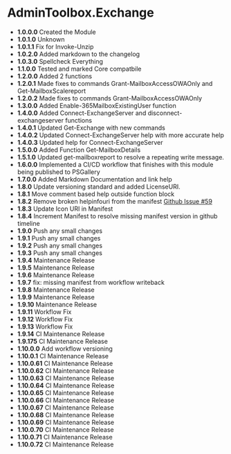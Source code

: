 # **AdminToolbox.Exchange**

* **1.0.0.0** Created the Module
* **1.0.1.0** Unknown
* **1.0.1.1** Fix for Invoke-Unzip
* **1.0.2.0** Added markdown to the changelog
* **1.0.3.0** Spellcheck Everything
* **1.1.0.0** Tested and marked Core compatbile
* **1.2.0.0** Added 2 functions
* **1.2.0.1** Made fixes to commands Grant-MailboxAccessOWAOnly and Get-MailboxScalereport
* **1.2.0.2** Made fixes to commands Grant-MailboxAccessOWAOnly
* **1.3.0.0** Added Enable-365MailboxExistingUser function
* **1.4.0.0** Added Connect-ExchangeServer and disconnect-exchangeserver functions
* **1.4.0.1** Updated Get-Exchange with new commands
* **1.4.0.2** Updated Connect-ExchangeServer help with more accurate help
* **1.4.0.3** Updated help for Connect-ExchangeServer
* **1.5.0.0** Added Function Get-MailboxDetails
* **1.5.1.0** Updated get-mailboxreport to resolve a repeating write message.
* **1.6.0.0** Implemented a CI/CD workflow that finishes with this module being published to PSGallery
* **1.7.0.0** Added Markdown Documentation and link help
* **1.8.0** Update versioning standard and added LicenseURI.
* **1.8.1** Move comment based help outside function block
* **1.8.2** Remove broken helpinfouri from the manifest [Github Issue #59](https://github.com/TheTaylorLee/AdminToolbox/issues/59)
* **1.8.3** Update Icon URI in Manifest
* **1.8.4** Increment Manifest to resolve missing manifest version in github timeline
* **1.9.0** Push any small changes
* **1.9.1** Push any small changes
* **1.9.2** Push any small changes
* **1.9.3** Push any small changes
* **1.9.4** Maintenance Release
* **1.9.5** Maintenance Release
* **1.9.6** Maintenance Release
* **1.9.7** fix: missing manifest from workflow writeback
* **1.9.8** Maintenance Release
* **1.9.9** Maintenance Release
* **1.9.10** Maintenance Release
* **1.9.11** Workflow Fix
* **1.9.12** Workflow Fix
* **1.9.13** Workflow Fix
* **1.9.14** CI Maintenance Release
* **1.9.175** CI Maintenance Release
* **1.10.0.0** Add workflow versioning
* **1.10.0.1** CI Maintenance Release
* **1.10.0.61** CI Maintenance Release
* **1.10.0.62** CI Maintenance Release
* **1.10.0.63** CI Maintenance Release
* **1.10.0.64** CI Maintenance Release
* **1.10.0.65** CI Maintenance Release
* **1.10.0.66** CI Maintenance Release
* **1.10.0.67** CI Maintenance Release
* **1.10.0.68** CI Maintenance Release
* **1.10.0.69** CI Maintenance Release
* **1.10.0.70** CI Maintenance Release
* **1.10.0.71** CI Maintenance Release
* **1.10.0.72** CI Maintenance Release
